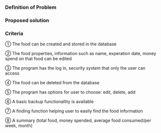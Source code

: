   ### Definition of Problem
  
  
  ### Proposed solution
  
  
  ### Criteria
  
  ① The food can be created and stored in the database
  
  ② The food properties, information such as name, experation date, money spend on that food can be edited
  
  ③ The program has the log in, security system that only the user can access
  
  ④ The food can be deleted from the database
  
  ⑤ The program has options for user to choose: edit, delete, add
  
  ⑥ A basic backup functionallity is available
  
  ⑦ A finding function helping user to easily find the food information
  
  ⑧ A summary (total food, money spended, average food consumed/per week, month) 
